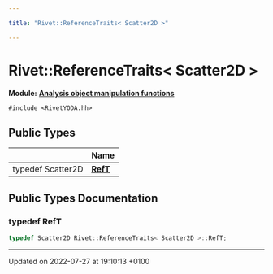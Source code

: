 ```yaml
---

title: "Rivet::ReferenceTraits< Scatter2D >"

---
```


# Rivet::ReferenceTraits< Scatter2D >

**Module:** **[Analysis object manipulation functions](http://example.org/modules/group__aomanip/)**






`#include <RivetYODA.hh>`

## Public Types

|                | Name           |
| -------------- | -------------- |
| typedef Scatter2D | **[RefT](http://example.org/classes/structrivet_1_1referencetraits_3_01scatter2d_01_4/#typedef-reft)**  |

## Public Types Documentation

### typedef RefT

```cpp
typedef Scatter2D Rivet::ReferenceTraits< Scatter2D >::RefT;
```


-------------------------------

Updated on 2022-07-27 at 19:10:13 +0100